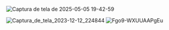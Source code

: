 
![Captura de tela de 2025-05-05 19-42-59](https://github.com/user-attachments/assets/aa95a723-d5dc-402b-b2e4-aa6297961076)

![Captura_de_tela_2023-12-12_224844](https://github.com/user-attachments/assets/ad435d0e-10a8-4060-b16e-8be4f5b4e349)
![Fgo9-WXUUAAPgEu](https://github.com/user-attachments/assets/32ef3d72-0c30-48a2-b7ee-41c34a5b5ddd)
